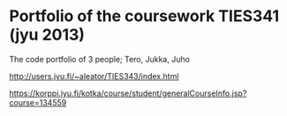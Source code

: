 Portfolio of the coursework TIES341 (jyu 2013)
==================

The code portfolio of 3 people; Tero, Jukka, Juho

http://users.jyu.fi/~aleator/TIES343/index.html

https://korppi.jyu.fi/kotka/course/student/generalCourseInfo.jsp?course=134559
